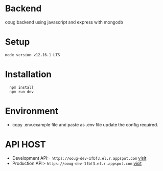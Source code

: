 # Backend

ooug backend using javascript and express with mongodb

# Setup

```
node version v12.16.1 LTS

```

# Installation

```
  npm install
  npm run dev

```

# Environment

- copy .env.example file and paste as .env file update the config required.

# API HOST

- Development API:- `https://ooug-dev-1fbf3.el.r.appspot.com` [visit](https://ooug-dev-1fbf3.el.r.appspot.com)
- Production API:- `https://ooug-dev-1fbf3.el.r.appspot.com` [visit](https://ooug-dev-1fbf3.el.r.appspot.com)
